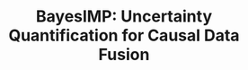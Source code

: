 ---
layout: default
title: "BayesIMP: Uncertainty Quantification for Causal Data Fusion"
authors: <ins>Siu Lun Chau*</ins>, Jean-François Ton*, Javier González, Yee Whye Teh, Dino Sejdinovic
venue: Conference on Neural Information Processing Systems (NeurIPS)
venue_short: NeurIPS
year: 2021
pdf: https://proceedings.neurips.cc/paper/2021/file/1ca5c750a30312d1919ae6a4d636dcc4-Paper.pdf
code: 
video: https://slideslive.com/38968202/bayesimp-uncertainty-quantification-for-causal-data-fusion?ref=recommended
preprint: "false"
bib: "hi"
---
